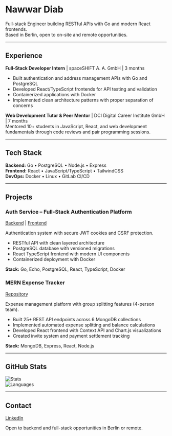 # Nawwar Diab

Full-stack Engineer building RESTful APIs with Go and modern React frontends.  
Based in Berlin, open to on-site and remote opportunities.

---

## Experience

**Full-Stack Developer Intern** | spaceSHIFT A. A. GmbH | 3 months  
- Built authentication and address management APIs with Go and PostgreSQL
- Developed React/TypeScript frontends for API testing and validation
- Containerized applications with Docker
- Implemented clean architecture patterns with proper separation of concerns

**Web Development Tutor & Peer Mentor** | DCI Digital Career Institute GmbH | 7 months  
Mentored 10+ students in JavaScript, React, and web development fundamentals through code reviews and pair programming sessions.

---

## Tech Stack

**Backend:** Go • PostgreSQL • Node.js • Express  
**Frontend:** React • JavaScript/TypeScript • TailwindCSS  
**DevOps:** Docker • Linux • GitLab CI/CD

---

## Projects

### Auth Service – Full-Stack Authentication Platform
[Backend](https://github.com/nawwardiab/auth-service-backend-go) | [Frontend](https://github.com/nawwardiab/auth-frontend-react-ts)

Authentication system with secure JWT cookies and CSRF protection.

- RESTful API with clean layered architecture  
- PostgreSQL database with versioned migrations  
- React TypeScript frontend with modern UI components  
- Containerized deployment with Docker

**Stack:** Go, Echo, PostgreSQL, React, TypeScript, Docker

### MERN Expense Tracker
[Repository](https://github.com/nawwardiab/mern-expense-tracker)

Expense management platform with group splitting features (4-person team).

- Built 25+ REST API endpoints across 6 MongoDB collections  
- Implemented automated expense splitting and balance calculations  
- Developed React frontend with Context API and Chart.js visualizations  
- Created invite system and payment settlement tracking

**Stack:** MongoDB, Express, React, Node.js

---

## GitHub Stats

![Stats](https://github-readme-stats.vercel.app/api?username=nawwardiab&show_icons=true&theme=dark)  
![Languages](https://github-readme-stats.vercel.app/api/top-langs/?username=nawwardiab&layout=compact&theme=dark)

---

## Contact

[LinkedIn](https://linkedin.com/in/nawwar-diab)

Open to backend and full-stack opportunities in Berlin or remote.
